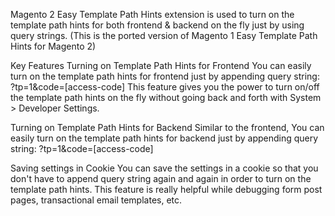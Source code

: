 Magento 2 Easy Template Path Hints extension is used to turn on the template path hints for both frontend & backend on the fly just by using query strings.
(This is the ported version of Magento 1 Easy Template Path Hints for Magento 2)

Key Features
Turning on Template Path Hints for Frontend
You can easily turn on the template path hints for frontend just by appending query string: ?tp=1&code=[access-code]
This feature gives you the power to turn on/off the template path hints on the fly without going back and forth with System > Developer Settings.

Turning on Template Path Hints for Backend
Similar to the frontend, You can easily turn on the template path hints for backend just by appending query string: ?tp=1&code=[access-code]

Saving settings in Cookie
You can save the settings in a cookie so that you don't have to append query string again and again in order to turn on the template path hints.
This feature is really helpful while debugging form post pages, transactional email templates, etc.